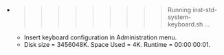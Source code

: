 * >>>>>>>>> Running inst-std-system-keyboard.sh ...
  * Insert keyboard configuration in Administration menu.
  * Disk size = 3456048K. Space Used = 4K. Runtime = 00:00:00:01.
